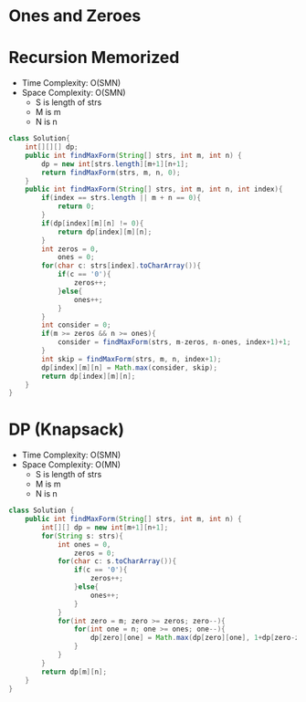 # Ones and Zeroes

# Recursion Memorized

- Time Complexity: O(SMN)
- Space Complexity: O(SMN)
  - S is length of strs
  - M is m
  - N is n

```java
class Solution{
    int[][][] dp;
    public int findMaxForm(String[] strs, int m, int n) {
        dp = new int[strs.length][m+1][n+1];
        return findMaxForm(strs, m, n, 0);
    }
    public int findMaxForm(String[] strs, int m, int n, int index){
        if(index == strs.length || m + n == 0){
            return 0;
        }
        if(dp[index][m][n] != 0){
            return dp[index][m][n];
        }
        int zeros = 0,
            ones = 0;
        for(char c: strs[index].toCharArray()){
            if(c == '0'){
                zeros++;
            }else{
                ones++;
            }
        }
        int consider = 0;
        if(m >= zeros && n >= ones){
            consider = findMaxForm(strs, m-zeros, n-ones, index+1)+1;
        }
        int skip = findMaxForm(strs, m, n, index+1);
        dp[index][m][n] = Math.max(consider, skip);
        return dp[index][m][n];
    }
}
```

# DP (Knapsack)

- Time Complexity: O(SMN)
- Space Complexity: O(MN)
  - S is length of strs
  - M is m
  - N is n

```java
class Solution {
    public int findMaxForm(String[] strs, int m, int n) {
        int[][] dp = new int[m+1][n+1];
        for(String s: strs){
            int ones = 0,
                zeros = 0;
            for(char c: s.toCharArray()){
                if(c == '0'){
                    zeros++;
                }else{
                    ones++;
                }
            }
            for(int zero = m; zero >= zeros; zero--){
                for(int one = n; one >= ones; one--){
                    dp[zero][one] = Math.max(dp[zero][one], 1+dp[zero-zeros][one-ones]);
                }
            }
        }
        return dp[m][n];
    }
}
```

